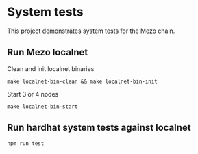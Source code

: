 # System tests

This project demonstrates system tests for the Mezo chain.

## Run Mezo localnet

Clean and init localnet binaries

```shell
make localnet-bin-clean && make localnet-bin-init
```

Start 3 or 4 nodes

```shell
make localnet-bin-start
```

## Run hardhat system tests against localnet

```shell
npm run test
```
